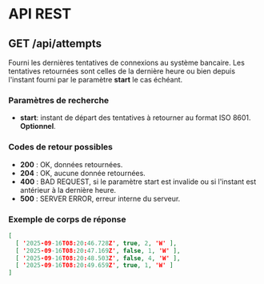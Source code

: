 # API REST

## GET /api/attempts

Fourni les dernières tentatives de connexions au système bancaire. 
Les tentatives retournées sont celles de la dernière heure ou bien depuis l'instant fourni par le paramètre __start__ le cas échéant.

### Paramètres de recherche

- __start__: instant de départ des tentatives à retourner au format ISO 8601. __Optionnel__.

### Codes de retour possibles 

- __200__ : OK, données retournées.
- __204__ : OK, aucune donnée retournées.
- __400__ : BAD REQUEST, si le paramètre start est invalide ou si l'instant est antérieur à la dernière heure.
- __500__ : SERVER ERROR, erreur interne du serveur.

### Exemple de corps de réponse

```json
[
  [ '2025-09-16T08:20:46.728Z', true, 2, 'W' ],
  [ '2025-09-16T08:20:47.169Z', false, 1, 'W' ],
  [ '2025-09-16T08:20:48.503Z', false, 4, 'W' ],
  [ '2025-09-16T08:20:49.659Z', true, 1, 'W' ]
]
```